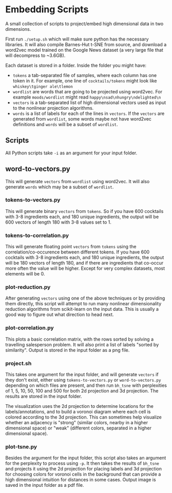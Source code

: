 # Embedding Scripts

A small collection of scripts to project/embed high dimensional data in two dimensions.

First run `./setup.sh` which will make sure python has the necessary libraries. It will also compile Barnes-Hut t-SNE from source, and download a word2vec model trained on the Google News dataset (a very large file that will decompress to ~3.6GB).

Each dataset is stored in a folder. Inside the folder you might have:

- `tokens` a tab-separated file of samples, where each column has one token in it. For example, one line of `cocktails/tokens` might look like `whiskey\tginger ale\tlemon`
- `wordlist` are words that are going to be projected using word2vec. For example `moods/wordlist` might read `happy\nsad\nhungry\ndelighted\n`
- `vectors` is a tab-separated list of high dimensional vectors used as input to the nonlinear projection algorithms.
- `words` is a list of labels for each of the lines in `vectors`. If the `vectors` are generated from `wordlist`, some words maybe not have word2vec definitions and `words` will be a subset of `wordlist`.

## Scripts

All Python scripts take `-i` as an argument for your input folder.


## word-to-vectors.py

This will generate `vectors` from `wordlist` using word2vec. It will also generate `words` which may be a subset of `wordlist`.

### tokens-to-vectors.py

This will generate binary `vectors` from `tokens`. So if you have 600 cocktails with 3-8 ingredients each, and 180 unique ingredients, the output will be 600 vectors of length 180 with 3-8 values set to 1.

### tokens-to-correlation.py

This will generate floating point `vectors` from `tokens` using the correlation/co-occurence between different tokens. If you have 600 cocktails with 3-8 ingredients each, and 180 unique ingredients, the output will be 180 vectors of length 180, and if there are ingredients that co-occur more often the value will be higher. Except for very complex datasets, most elements will be 0.

### plot-reduction.py

After generating `vectors` using one of the above techniques or by providing them directly, this script will attempt to run many nonlinear dimensionality reduction algorithms from scikit-learn on the input data. This is usually a good way to figure out what direction to head next.

### plot-correlation.py

This plots a basic correlation matrix, with the rows sorted by solving a travelling salesperson problem. It will also print a list of labels "sorted by similarity". Output is stored in the input folder as a png file.

### project.sh

This takes one argument for the input folder, and will generate `vectors` if they don't exist, either using `tokens-to-vectors.py` or `word-to-vectors.py` depending on which files are present, and then run `bh_tsne` with perplexities of 1, 5, 10, 50, 100 and 500 for both 2d projection and 3d projection. The results are stored in the input folder.

The visualization uses the 2d projection to determine locations for the labels/annotations, and to build a voronoi diagram where each cell is colored according to the 3d projection. This can sometimes help visualize whether an adjacency is "strong" (similar colors, nearby in a higher dimensional space) or "weak" (different colors, separated in a higher dimensional space).

### plot-tsne.py

Besides the argument for the input folder, this script also takes an argument for the perplexity to process using `-p`. It then takes the results of `bh_tsne` and projects it using the 2d projection for placing labels and 3d projection for choosing colors for voronoi cells in the background that can provide a high dimensional intuition for distances in some cases. Output image is saved in the input folder as a pdf file.